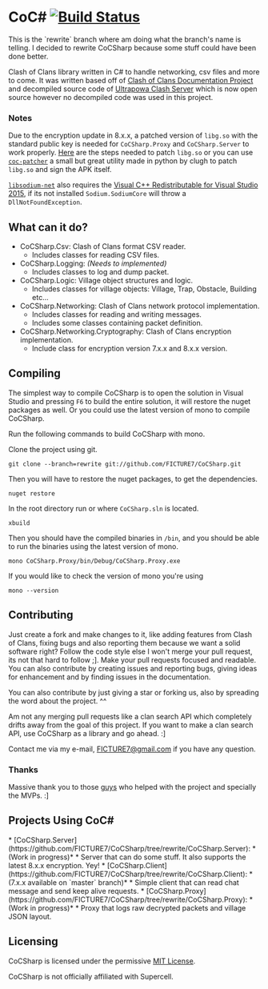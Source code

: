 <h1>
CoC# <a href="https://travis-ci.org/FICTURE7/CoCSharp"><img src="https://travis-ci.org/FICTURE7/CoCSharp.svg?branch=rewrite" alt="Build Status"></a>
</h1>
This is the `rewrite` branch where am doing what the branch's name is telling. I decided to rewrite
CoCSharp because some stuff could have been done better.

Clash of Clans library written in C# to handle networking, csv files and more to come.
It was written based off of [Clash of Clans Documentation Project](https://github.com/clanner/cocdp/)
and decompiled source code of [Ultrapowa Clash Server](https://github.com/Ultrapowa/UCS)
which is now open source however no decompiled code was used in this project.

### Notes
Due to the encryption update in 8.x.x, a patched version of `libg.so` with the standard public key is needed for
`CoCSharp.Proxy` and `CoCSharp.Server` to work properly. [Here](https://github.com/clugh/coc-proxy#installation) are the steps needed to patch `libg.so` or you can use [`coc-patcher`](https://github.com/clugh/coc-patcher) a small but great utility made in python by clugh to patch `libg.so` and sign the APK itself.

[`libsodium-net`](https://github.com/adamcaudill/libsodium-net) also requires the
[Visual C++ Redistributable for Visual Studio 2015](https://www.microsoft.com/en-us/download/details.aspx?id=48145), if
its not installed `Sodium.SodiumCore` will throw a `DllNotFoundException`.

## What can it do?
* CoCSharp.Csv: Clash of Clans format CSV reader.
  * Includes classes for reading CSV files.
* CoCSharp.Logging: *(Needs to implemented)*
  * Includes classes to log and dump packet.
* CoCSharp.Logic: Village object structures and logic.
  * Includes classes for village objects: Village, Trap, Obstacle, Building etc...
* CoCSharp.Networking: Clash of Clans network protocol implementation.
  * Includes classes for reading and writing messages.
  * Includes some classes containing packet definition.
* CoCSharp.Networking.Cryptography: Clash of Clans encryption implementation.
  * Include class for encryption version 7.x.x and 8.x.x version.

## Compiling
The simplest way to compile CoCSharp is to open the solution in Visual Studio and pressing `F6` to build the entire
solution, it will restore the nuget packages as well. Or you could use the latest version of mono to compile CoCSharp.

Run the following commands to build CoCSharp with mono.

Clone the project using git.
```
git clone --branch=rewrite git://github.com/FICTURE7/CoCSharp.git
```
Then you will have to restore the nuget packages, to get the dependencies.
```
nuget restore
```
In the root directory run or where `CoCSharp.sln` is located.
```
xbuild
```
Then you should have the compiled binaries in `/bin`, and you should be able to run the binaries using the latest
version of mono.
```
mono CoCSharp.Proxy/bin/Debug/CoCSharp.Proxy.exe
```

If you would like to check the version of mono you're using
```
mono --version
```

## Contributing
Just create a fork and make changes to it, like adding features from Clash of Clans, fixing bugs and also reporting them
because we want a solid software right? Follow the code style else I won't merge your pull request,
its not that hard to follow ;]. Make your pull requests focused and readable. You can also contribute by
creating issues and reporting bugs, giving ideas for enhancement and by finding issues in the documentation.

You can also contribute by just giving a star or forking us, also by spreading the word about the project. ^^

Am not any merging pull requests like a clan search API which completely drifts away from the goal of this project.
If you want to make a clan search API, use CoCSharp as a library and go ahead. :]

Contact me via my e-mail, FICTURE7@gmail.com if you have any question.

### Thanks
Massive thank you to those [guys](https://github.com/FICTURE7/CoCSharp/blob/rewrite/CONTRIBUTORS) who helped with the project and
specially the MVPs. :]

<h2>Projects Using CoC#</h2>
* [CoCSharp.Server](https://github.com/FICTURE7/CoCSharp/tree/rewrite/CoCSharp.Server): *(Work in progress)*
  * Server that can do some stuff. It also supports the latest 8.x.x encryption. Yey!
* [CoCSharp.Client](https://github.com/FICTURE7/CoCSharp/tree/rewrite/CoCSharp.Client): *(7.x.x available on `master` branch)*
  * Simple client that can read chat message and send keep alive requests.
* [CoCSharp.Proxy](https://github.com/FICTURE7/CoCSharp/tree/rewrite/CoCSharp.Proxy): *(Work in progress)*
  * Proxy that logs raw decrypted packets and village JSON layout.

## Licensing
CoCSharp is licensed under the permissive [MIT License](http://mit-license.org/).

CoCSharp is not officially affiliated with Supercell.
